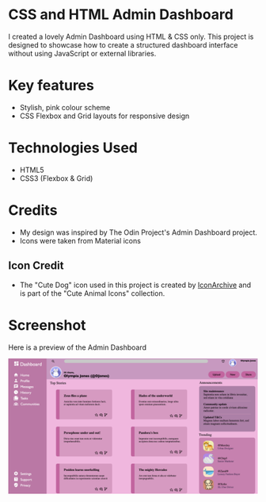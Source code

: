 # CSS and HTML Admin Dashboard
I created a lovely Admin Dashboard using HTML & CSS only. This project is designed to showcase how to create a structured dashboard interface without using JavaScript or external libraries.

# Key features
- Stylish, pink colour scheme 
- CSS Flexbox and Grid layouts for responsive design

# Technologies Used
- HTML5
- CSS3 (Flexbox & Grid)

# Credits
- My design was inspired by The Odin Project's Admin Dashboard project.
- Icons were taken from Material icons
## Icon Credit
- The "Cute Dog" icon used in this project is created by [IconArchive](https://www.iconarchive.com/show/cute-animal-icons-by-iconarchive/Cute-Dog-icon.html) and is part of the "Cute Animal Icons" collection.



# Screenshot
Here is a preview of the Admin Dashboard

![Screenshot of my dashboard](screenshots/screenshot.png)

